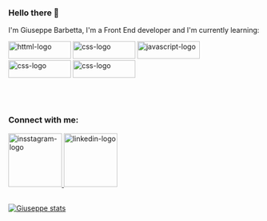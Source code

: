 ### Hello there 👋

I'm Giuseppe Barbetta, I'm a Front End developer and I'm currently learning:
<br>

<section display="block" line-height="35px">
  <img width="125px" height="35px" src="https://img.shields.io/badge/HTML5-E34F26?style=for-the-badge&logo=html5&logoColor=white" alt="httml-logo">
  <img width="125px" height="35px" src="https://img.shields.io/badge/CSS3-1572B6?style=for-the-badge&logo=css3&logoColor=white" alt="css-logo">
  <img width="125px" height="35px" src="https://img.shields.io/badge/JavaScript-F7DF1E?style=for-the-badge&logo=javascript&logoColor=black" alt="javascript-logo">
  <img width="125px" height="35px" src="https://img.shields.io/badge/Sass-CC6699?style=for-the-badge&logo=sass&logoColor=white" alt="css-logo">
  <img width="125px" height="35px" src="https://img.shields.io/badge/React-20232A?style=for-the-badge&logo=react&logoColor=61DAFB" alt="css-logo">
</section>

<br><br>
<strong><h3>Connect with me:</h3></strong>
<a href="https://www.instagram.com/eusougiu_">
  <img width="107px" src="https://img.shields.io/badge/Instagram-E4405F?style=for-the-badge&logo=instagram&logoColor=white" alt="insstagram-logo">
</a>
<a href="#inserirMeuLindkedin">
  <img width="107px" src="https://img.shields.io/badge/LinkedIn-0077B5?style=for-the-badge&logo=linkedin&logoColor=white" alt="linkedin-logo">
</a>
<br><br>

[![Giuseppe stats](https://github-readme-stats.vercel.app/api?username=giuseppebarbetta&show_icons=true&theme=tokyonight)](https://github.com/anuraghazra/github-readme-stats)
